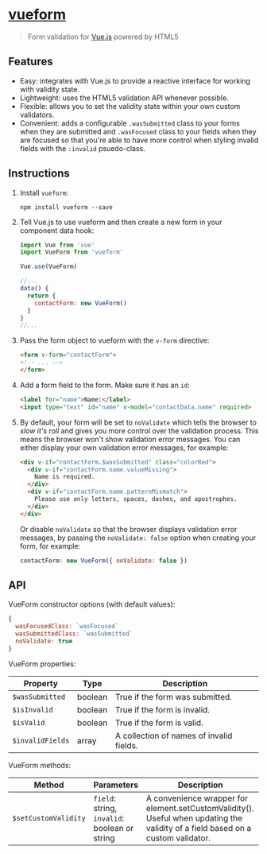 # [vueform](https://vueform.optick.io)

> Form validation for [Vue.js](https://vuejs.org/) powered by HTML5

## Features

* Easy: integrates with Vue.js to provide a reactive interface for working with
  validity state.
* Lightweight: uses the HTML5 validation API whenever possible.
* Flexible: allows you to set the validity state within your own custom
  validators.
* Convenient: adds a configurable `.wasSubmitted` class to your forms when they
  are submitted and `.wasFocused` class to your fields when they are focused so
  that you're able to have more control when styling invalid fields with the
  `:invalid` psuedo-class.

## Instructions

1. Install `vueform`:

   ```
   npm install vueform --save
   ```

2. Tell Vue.js to use vueform and then create a new form in your component data
   hook:

   ```js
   import Vue from 'vue'
   import VueForm from 'vueform'

   Vue.use(VueForm)

   //...
   data() {
     return {
       contactForm: new VueForm()
     }
   }
   //...
   ```

3. Pass the form object to vueform with the `v-form` directive:

   ```html
   <form v-form="contactForm">
   <!-- ... -->
   </form>
   ```

4. Add a form field to the form. Make sure it has an `id`:

   ```html
   <label for="name">Name:</label>
   <input type="text" id="name" v-model="contactData.name" required>
   ```

5. By default, your form will be set to `noValidate` which tells the browser to
   *slow it's roll* and gives you more control over the validation process. This
   means the browser won't show validation error messages. You can either
   display your own validation error messages, for example:

   ```html
   <div v-if="contactForm.$wasSubmitted" class="colorRed">
     <div v-if="contactForm.name.valueMissing">
       Name is required.
     </div>
     <div v-if="contactForm.name.patternMismatch">
       Please use only letters, spaces, dashes, and apostrophes.
     </div>
   </div>
   ```

   Or disable `noValidate` so that the browser displays validation error
   messages, by passing the `noValidate: false` option when creating your form,
   for example:

   ```js
   contactForm: new VueForm({ noValidate: false })
   ```

## API

VueForm constructor options (with default values):

```js
{
  wasFocusedClass: `wasFocused`
  wasSubmittedClass: `wasSubmitted`
  noValidate: true
}
```

VueForm properties:

| Property        | Type    | Description                              |
|-----------------|---------|------------------------------------------|
| `$wasSubmitted` | boolean | True if the form was submitted.          |
| `$isInvalid`    | boolean | True if the form is invalid.             |
| `$isValid`      | boolean | True if the form is valid.               |
| `$invalidFields`| array   | A collection of names of invalid fields. |

VueForm methods:

| Method                  | Parameters | Description                           |
|-------------------------|------------|---------------------------------------|
| `$setCustomValidity` | `field`: string, `invalid`: boolean or string | A convenience wrapper for element.setCustomValidity(). Useful when updating the validity of a field based on a custom validator. |
